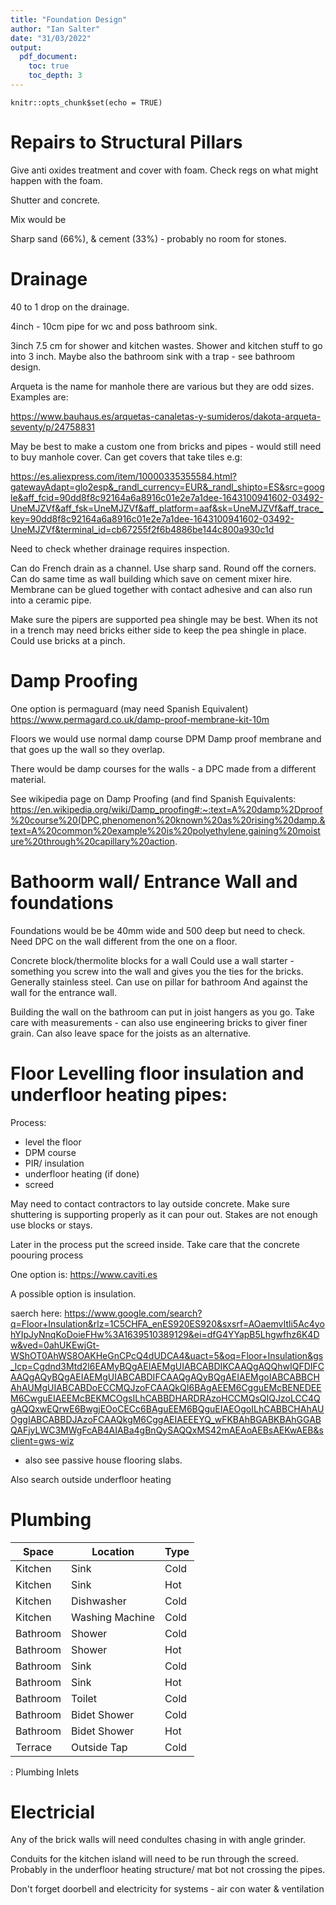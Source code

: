 ```yaml
---
title: "Foundation Design"
author: "Ian Salter"
date: "31/03/2022"
output:
  pdf_document:
    toc: true
    toc_depth: 3
---
```


```{r setup, include=FALSE}
knitr::opts_chunk$set(echo = TRUE)
```


#   Repairs to Structural Pillars

Give anti oxides treatment and cover with foam. Check regs on what might happen with the foam.

Shutter and concrete.

Mix would be

Sharp sand (66%), & cement (33%) - probably no room for stones. 

#   Drainage

40 to 1 drop on the drainage.

4inch - 10cm pipe for wc and poss bathroom sink.

3inch 7.5 cm for shower and kitchen wastes. Shower and kitchen stuff to go into 3 inch. Maybe also
the bathroom sink with a trap - see bathroom design.

Arqueta is the name for manhole there are various but they are odd sizes. Examples are:

https://www.bauhaus.es/arquetas-canaletas-y-sumideros/dakota-arqueta-seventy/p/24758831

May be best to make a custom one from bricks and pipes - would still need to buy
manhole cover. Can get covers that take tiles e.g:

https://es.aliexpress.com/item/10000335355584.html?gatewayAdapt=glo2esp&_randl_currency=EUR&_randl_shipto=ES&src=google&aff_fcid=90dd8f8c92164a6a8916c01e2e7a1dee-1643100941602-03492-UneMJZVf&aff_fsk=UneMJZVf&aff_platform=aaf&sk=UneMJZVf&aff_trace_key=90dd8f8c92164a6a8916c01e2e7a1dee-1643100941602-03492-UneMJZVf&terminal_id=cb67255f2f6b4886be144c800a930c1d

Need to check whether drainage requires inspection.

Can do French drain as  a channel. Use sharp sand. Round off the corners. Can do same time as wall building which save on cement mixer hire. Membrane can be glued together with contact adhesive and can also run into a ceramic pipe.

Make sure the pipers are supported pea shingle may be best. When its not in a trench
may need bricks either side to keep the pea shingle in place. Could use bricks at a pinch.


#   Damp Proofing

One option is permaguard (may need Spanish Equivalent) https://www.permagard.co.uk/damp-proof-membrane-kit-10m

Floors we would use normal damp course DPM Damp proof membrane and that goes up the wall so they overlap.

There would be damp courses for the walls - a DPC made from a different material.

See wikipedia page on Damp Proofing (and find Spanish Equivalents: https://en.wikipedia.org/wiki/Damp_proofing#:~:text=A%20damp%2Dproof%20course%20(DPC,phenomenon%20known%20as%20rising%20damp.&text=A%20common%20example%20is%20polyethylene,gaining%20moisture%20through%20capillary%20action.



# Bathoorm wall/ Entrance Wall and foundations

Foundations would be  be 40mm wide and 500 deep but need to check. Need DPC on the wall different from the one on a floor.

Concrete block/thermolite blocks for a wall Could use a wall starter - something you screw into the wall
and gives you the ties for the bricks. Generally stainless steel. Can use on pillar for
bathroom And against the wall for the entrance wall.

Building the wall on the bathroom can put in joist hangers as you go. Take care
with measurements - can also use engineering bricks to giver finer grain. Can 
also leave space for the joists as an alternative.


#   Floor Levelling floor insulation and underfloor heating pipes:

Process:

- level the floor
- DPM course
- PIR/ insulation
- underfloor heating (if done)
- screed

May need to contact contractors to lay outside concrete. Make sure shuttering is 
supporting properly as it can pour out. Stakes are not enough use blocks or stays.

Later in  the process put the screed inside. Take care that the concrete poouring process


One option is: https://www.caviti.es

A possible option is insulation.

saerch here: https://www.google.com/search?q=Floor+Insulation&rlz=1C5CHFA_enES920ES920&sxsrf=AOaemvItli5Ac4yohYIpJyNnqKoDoieFHw%3A1639510389129&ei=dfG4YYapB5Lhgwfhz6K4Dw&ved=0ahUKEwjGt-WShOT0AhWS8OAKHeGnCPcQ4dUDCA4&uact=5&oq=Floor+Insulation&gs_lcp=Cgdnd3Mtd2l6EAMyBQgAEIAEMgUIABCABDIKCAAQgAQQhwIQFDIFCAAQgAQyBQgAEIAEMgUIABCABDIFCAAQgAQyBQgAEIAEMgoIABCABBCHAhAUMgUIABCABDoECCMQJzoFCAAQkQI6BAgAEEM6CgguEMcBENEDEEM6CwguEIAEEMcBEKMCOgsILhCABBDHARDRAzoHCCMQsQIQJzoLCC4QgAQQxwEQrwE6BwgjEOoCECc6BAguEEM6BQguEIAEOgoILhCABBCHAhAUOggIABCABBDJAzoFCAAQkgM6CggAEIAEEEYQ_wFKBAhBGABKBAhGGABQAFjyLWC3MWgFcAB4AIABa4gBnQySAQQxMS42mAEAoAEBsAEKwAEB&sclient=gws-wiz

+ also see passive house flooring slabs.

Also search outside underfloor heating

#   Plumbing


| Space    | Location        | Type |
|----------|-----------------|------|
| Kitchen  | Sink            | Cold |
| Kitchen  | Sink            | Hot  |
| Kitchen  | Dishwasher      | Cold |
| Kitchen  | Washing Machine | Cold |
| Bathroom | Shower          | Cold |
| Bathroom | Shower          | Hot  |
| Bathroom | Sink            | Cold |
| Bathroom | Sink            | Hot  |
| Bathroom | Toilet          | Cold |
| Bathroom | Bidet Shower    | Cold |
| Bathroom | Bidet Shower    | Hot  |
| Terrace  | Outside Tap     | Cold |

: Plumbing Inlets

#   Electricial


Any of the brick walls will need condultes chasing in with angle grinder.

Conduits for the kitchen island will need to be run through the screed. Probably
in the underfloor heating  structure/ mat bot not crossing the pipes.

Don't forget doorbell and electricity for systems - air con water & ventilation

